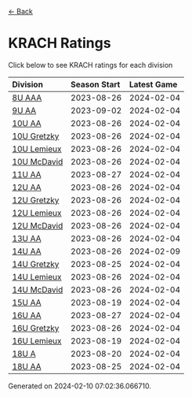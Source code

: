 [<- Back](../readme.md)
# KRACH Ratings
Click below to see KRACH ratings for each division

| Division | Season Start | Latest Game |
| :-- | :-- | :-- |
| [8U AAA](8U-AAA-ratings.md) | 2023-08-26 | 2024-02-04 |
| [9U AA](9U-AA-ratings.md) | 2023-09-02 | 2024-02-04 |
| [10U AA](10U-AA-ratings.md) | 2023-08-26 | 2024-02-04 |
| [10U Gretzky](10U-Gretzky-ratings.md) | 2023-08-26 | 2024-02-04 |
| [10U Lemieux](10U-Lemieux-ratings.md) | 2023-08-26 | 2024-02-04 |
| [10U McDavid](10U-McDavid-ratings.md) | 2023-08-26 | 2024-02-04 |
| [11U AA](11U-AA-ratings.md) | 2023-08-27 | 2024-02-04 |
| [12U AA](12U-AA-ratings.md) | 2023-08-26 | 2024-02-04 |
| [12U Gretzky](12U-Gretzky-ratings.md) | 2023-08-26 | 2024-02-04 |
| [12U Lemieux](12U-Lemieux-ratings.md) | 2023-08-26 | 2024-02-04 |
| [12U McDavid](12U-McDavid-ratings.md) | 2023-08-26 | 2024-02-04 |
| [13U AA](13U-AA-ratings.md) | 2023-08-26 | 2024-02-04 |
| [14U AA](14U-AA-ratings.md) | 2023-08-26 | 2024-02-09 |
| [14U Gretzky](14U-Gretzky-ratings.md) | 2023-08-25 | 2024-02-04 |
| [14U Lemieux](14U-Lemieux-ratings.md) | 2023-08-26 | 2024-02-04 |
| [14U McDavid](14U-McDavid-ratings.md) | 2023-08-26 | 2024-02-04 |
| [15U AA](15U-AA-ratings.md) | 2023-08-19 | 2024-02-04 |
| [16U AA](16U-AA-ratings.md) | 2023-08-27 | 2024-02-04 |
| [16U Gretzky](16U-Gretzky-ratings.md) | 2023-08-26 | 2024-02-04 |
| [16U Lemieux](16U-Lemieux-ratings.md) | 2023-08-19 | 2024-02-04 |
| [18U A](18U-A-ratings.md) | 2023-08-20 | 2024-02-04 |
| [18U AA](18U-AA-ratings.md) | 2023-08-25 | 2024-02-04 |

Generated on 2024-02-10 07:02:36.066710.

